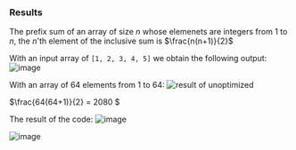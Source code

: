 ### Results

The prefix sum of an array of size $n$ whose elemenets are integers from 1 to $n$, the $n$'th element of the inclusive sum is $\frac{n(n+1)}{2}$

With an input array of ```[1, 2, 3, 4, 5]``` we obtain the following output:
![image](https://github.com/user-attachments/assets/8107ee44-7c79-4bce-82ab-358e5ed05097)

With an array of 64 elements from 1 to 64: 
![result of unoptimized](https://github.com/user-attachments/assets/5a2e53b8-e3b8-4434-9627-afd1eb11b483)

$\frac{64(64+1)}{2} = 2080 $

The result of the code:
![image](https://github.com/user-attachments/assets/7755d668-13cc-425e-9f29-c49f07469823)

![image](https://github.com/user-attachments/assets/e8a179c0-7d85-4264-8352-a8d2f421d3e9)
